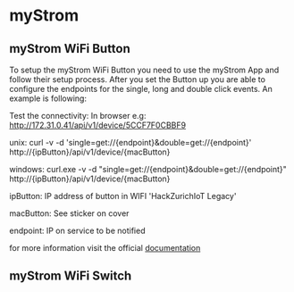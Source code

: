 # myStrom
## myStrom WiFi Button
To setup the myStrom WiFi Button you need to use the myStrom App and follow their setup process. 
After you set the Button up you are able to configure the endpoints for the single, long and double click events. An example is following:

Test the connectivity: In browser e.g: http://172.31.0.41/api/v1/device/5CCF7F0CBBF9

unix: curl -v -d 'single=get://{endpoint}&double=get://{endpoint}' http://{ipButton}/api/v1/device/{macButton}

windows: curl.exe -v -d "single=get://{endpoint}&double=get://{endpoint}" http://{ipButton}/api/v1/device/{macButton}

ipButton: IP address of button in WIFI 'HackZurichIoT Legacy'

macButton: See sticker on cover

endpoint: IP on service to be notified

for more information visit the official [documentation](https://mystrom.ch/wp-content/uploads/REST_API_WBP.txt)

## myStrom WiFi Switch
